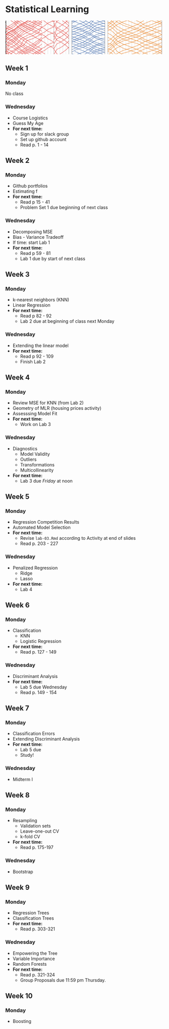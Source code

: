 # Statistical Learning

![](figs/cross-lines.png)

## Week 1

### Monday

No class

### Wednesday

- Course Logistics
- Guess My Age
- **For next time:**
    - Sign up for slack group
    - Set up github account
    - Read p. 1 - 14


## Week 2

### Monday
- Github portfolios
- Estimating f
- **For next time:**
   - Read p 15 - 41
   - Problem Set 1 due beginning of next class

### Wednesday
- Decomposing MSE
- Bias - Variance Tradeoff
- If time: start Lab 1
- **For next time:**
    - Read p 59 - 81
    - Lab 1 due by start of next class
    
    
## Week 3

### Monday
- k-nearest neighbors (KNN)
- Linear Regression
- **For next time:**
   - Read p 82 - 92
   - Lab 2 due at beginning of class next Monday

### Wednesday
- Extending the linear model
- **For next time:**
    - Read p 92 - 109
    - Finish Lab 2


## Week 4

### Monday
- Review MSE for KNN (from Lab 2)
- Geometry of MLR (housing prices activity)
- Assesssing Model Fit
- **For next time:**
    - Work on Lab 3
    
### Wednesday
- Diagnostics
    - Model Validity
    - Outliers
    - Transformations
    - Multicollinearity
- **For next time:**
    - Lab 3 due *Friday* at noon
    

## Week 5

### Monday
- Regression Competition Results
- Automated Model Selection
- **For next time:**
    - Revise `lab-03.Rmd` according to Activity at end of slides
    - Read p. 203 - 227
    
### Wednesday
- Penalized Regression
    - Ridge
    - Lasso
- **For next time:**
    - Lab 4
    
    
## Week 6

### Monday
- Classification
    - KNN
    - Logistic Regression
- **For next time:**
    - Read p. 127 - 149
    
### Wednesday
- Discriminant Analysis
- **For next time:**
    - Lab 5 due Wednesday
    - Read p. 149 - 154
    
    
## Week 7

### Monday
- Classification Errors
- Extending Discriminant Analysis
- **For next time:**
    - Lab 5 due
    - Study!
    
### Wednesday
- Midterm I


## Week 8

### Monday
- Resampling
    - Validation sets
    - Leave-one-out CV
    - k-fold CV
- **For next time:**
    - Read p. 175-197
    
### Wednesday
- Bootstrap


## Week 9

### Monday
- Regression Trees
- Classification Trees
- **For next time:**
    - Read p. 303-321

### Wednesday
- Empowering the Tree
- Variable Importance
- Random Forests
- **For next time:**
    - Read p. 321-324
    - Group Proposals due 11:59 pm Thursday.
    
## Week 10

### Monday
- Boosting